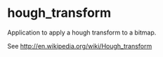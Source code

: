 # hough_transform

Application to apply a hough transform to a bitmap.

See http://en.wikipedia.org/wiki/Hough_transform

